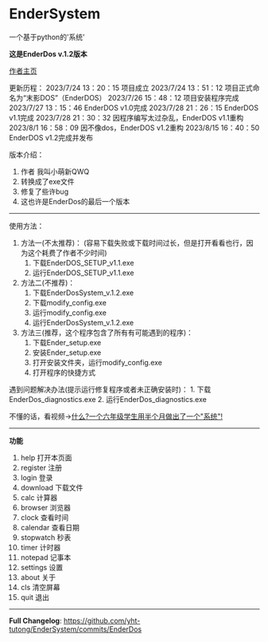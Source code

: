 # EnderSystem
一个基于python的'系统'

**这是EnderDos v.1.2版本**

[作者主页](https://space.bilibili.com/630095673)

更新历程：
2023/7/24 13：20：15  项目成立
2023/7/24 13：51：12  项目正式命名为“末影DOS”（EnderDOS）
2023/7/26 15：48：12  项目安装程序完成
2023/7/27 13：15：46  EnderDOS v1.0完成
2023/7/28 21：26：15  EnderDOS v1.1完成
2023/7/28 21：30：32  因程序编写太过杂乱，EnderDOS v1.1重构
2023/8/1 16：58：09   因不像dos，EnderDOS v1.2重构
2023/8/15 16：40：50    EnderDOS v1.2完成并发布

版本介绍：
1. 作者 我叫小萌新QWQ
2. 转换成了exe文件
3. 修复了些许bug
4. 这也许是EnderDos的最后一个版本

-----------------------------------
使用方法：
1. 方法一(不太推荐)：
    (容易下载失败或下载时间过长，但是打开看看也行，因为这个耗费了作者不少时间)
    1. 下载EnderDOS_SETUP_v1.1.exe
    2. 运行EnderDOS_SETUP_v1.1.exe
2. 方法二(不推荐)：
    1. 下载EnderDosSystem_v.1.2.exe
    2. 下载modify_config.exe
    3. 运行modify_config.exe
    4. 运行EnderDosSystem_v.1.2.exe
3. 方法三(推荐，这个程序包含了所有有可能遇到的程序)：
    1. 下载Ender_setup.exe
    2. 安装Ender_setup.exe
    3. 打开安装文件夹，运行modify_config.exe
    4. 打开程序的快捷方式
   
遇到问题解决办法(提示运行修复程序或者未正确安装时)：
    1. 下载EnderDos_diagnostics.exe
    2. 运行EnderDos_diagnostics.exe

不懂的话，看视频->[什么?一个六年级学生用半个月做出了一个"系统"!](https://www.bilibili.com/video/BV1gu4y197yZ/?share_source=copy_web&vd_source=9fec957d0e5e4f91d1da2ac1b49ff0e8)

-----------------------------------
**功能**
1. help       打开本页面
2. register   注册
3. login      登录
4. download   下载文件
5. calc       计算器
6. browser    浏览器
7. clock      查看时间
8. calendar   查看日期
9. stopwatch  秒表
10. timer      计时器
11. notepad    记事本
12. settings   设置
13. about      关于
14. cls        清空屏幕
15. quit       退出

-----------------------------------

**Full Changelog**: https://github.com/yht-tutong/EnderSystem/commits/EnderDos
